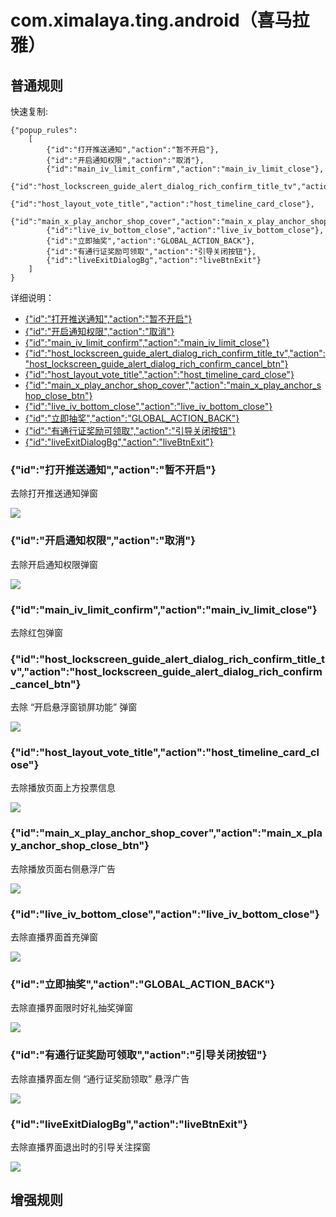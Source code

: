 # com.ximalaya.ting.android（喜马拉雅）

## 普通规则

快速复制:
```
{"popup_rules":
    [
        {"id":"打开推送通知","action":"暂不开启"},
        {"id":"开启通知权限","action":"取消"},
        {"id":"main_iv_limit_confirm","action":"main_iv_limit_close"},
        {"id":"host_lockscreen_guide_alert_dialog_rich_confirm_title_tv","action":"host_lockscreen_guide_alert_dialog_rich_confirm_cancel_btn"},
        {"id":"host_layout_vote_title","action":"host_timeline_card_close"},
        {"id":"main_x_play_anchor_shop_cover","action":"main_x_play_anchor_shop_close_btn"},
        {"id":"live_iv_bottom_close","action":"live_iv_bottom_close"},
        {"id":"立即抽奖","action":"GLOBAL_ACTION_BACK"},
        {"id":"有通行证奖励可领取","action":"引导关闭按钮"},
        {"id":"liveExitDialogBg","action":"liveBtnExit"}
    ]
}
```
详细说明：
- [{"id":"打开推送通知","action":"暂不开启"}](#id打开推送通知action暂不开启)
- [{"id":"开启通知权限","action":"取消"}](#id开启通知权限action取消)
- [{"id":"main_iv_limit_confirm","action":"main_iv_limit_close"}](#idmain_iv_limit_confirmactionmain_iv_limit_close)
- [{"id":"host_lockscreen_guide_alert_dialog_rich_confirm_title_tv","action":"host_lockscreen_guide_alert_dialog_rich_confirm_cancel_btn"}](#idhost_lockscreen_guide_alert_dialog_rich_confirm_title_tvactionhost_lockscreen_guide_alert_dialog_rich_confirm_cancel_btn)
- [{"id":"host_layout_vote_title","action":"host_timeline_card_close"}](#idhost_layout_vote_titleactionhost_timeline_card_close)
- [{"id":"main_x_play_anchor_shop_cover","action":"main_x_play_anchor_shop_close_btn"}](#idmain_x_play_anchor_shop_coveractionmain_x_play_anchor_shop_close_btn)
- [{"id":"live_iv_bottom_close","action":"live_iv_bottom_close"}](#idlive_iv_bottom_closeactionlive_iv_bottom_close)
- [{"id":"立即抽奖","action":"GLOBAL_ACTION_BACK"}](#id立即抽奖actionglobal_action_back)
- [{"id":"有通行证奖励可领取","action":"引导关闭按钮"}](#id有通行证奖励可领取action引导关闭按钮)
- [{"id":"liveExitDialogBg","action":"liveBtnExit"}](#idliveexitdialogbgactionlivebtnexit)

### {"id":"打开推送通知","action":"暂不开启"}
去除打开推送通知弹窗

![](./assets/打开推送通知.jpg)

### {"id":"开启通知权限","action":"取消"}
去除开启通知权限弹窗

![](./assets/开启通知权限.jpg)

### {"id":"main_iv_limit_confirm","action":"main_iv_limit_close"}
去除红包弹窗

### {"id":"host_lockscreen_guide_alert_dialog_rich_confirm_title_tv","action":"host_lockscreen_guide_alert_dialog_rich_confirm_cancel_btn"}
去除 “开启悬浮窗锁屏功能” 弹窗

![](./assets/开启悬浮锁屏功能.jpg)

### {"id":"host_layout_vote_title","action":"host_timeline_card_close"}
去除播放页面上方投票信息

![](./assets/投票.jpg)

### {"id":"main_x_play_anchor_shop_cover","action":"main_x_play_anchor_shop_close_btn"}
去除播放页面右侧悬浮广告

![](./assets/播放页面右侧悬浮广告.jpg)

### {"id":"live_iv_bottom_close","action":"live_iv_bottom_close"}
去除直播界面首充弹窗

![](./assets/直播首充弹窗.jpg)

### {"id":"立即抽奖","action":"GLOBAL_ACTION_BACK"}
去除直播界面限时好礼抽奖弹窗

![](./assets/限时好礼抽奖弹窗.jpg)

### {"id":"有通行证奖励可领取","action":"引导关闭按钮"}
去除直播界面左侧 “通行证奖励领取” 悬浮广告

![](./assets/通信证奖励领取.jpg)

### {"id":"liveExitDialogBg","action":"liveBtnExit"}
去除直播界面退出时的引导关注探窗

![](./assets/引导关注弹窗.jpg)

## 增强规则
